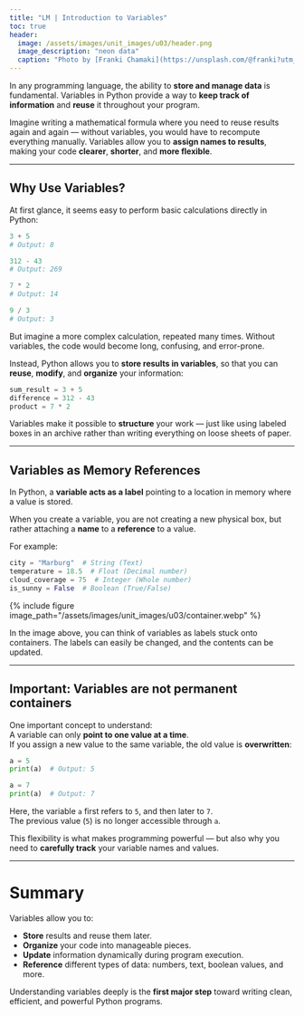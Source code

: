 ```yaml
---
title: "LM | Introduction to Variables"
toc: true
header:
  image: /assets/images/unit_images/u03/header.png
  image_description: "neon data"
  caption: "Photo by [Franki Chamaki](https://unsplash.com/@franki?utm_source=unsplash&amp;utm_medium=referral&amp;utm_content=creditCopyText) [from unsplash](https://unsplash.com/s/photos/data?utm_source=unsplash&amp;utm_medium=referral&amp;utm_content=creditCopyText)"
---
```


<!--more-->

In any programming language, the ability to **store and manage data** is fundamental. Variables in Python provide a way to **keep track of information** and **reuse** it throughout your program.

Imagine writing a mathematical formula where you need to reuse results again and again — without variables, you would have to recompute everything manually. Variables allow you to **assign names to results**, making your code **clearer**, **shorter**, and **more flexible**.

---

## Why Use Variables?

At first glance, it seems easy to perform basic calculations directly in Python:

```python
3 + 5
# Output: 8

312 - 43
# Output: 269

7 * 2
# Output: 14

9 / 3
# Output: 3
```

But imagine a more complex calculation, repeated many times. Without variables, the code would become long, confusing, and error-prone.

Instead, Python allows you to **store results in variables**, so that you can **reuse**, **modify**, and **organize** your information:

```python
sum_result = 3 + 5
difference = 312 - 43
product = 7 * 2
```

Variables make it possible to **structure** your work — just like using labeled boxes in an archive rather than writing everything on loose sheets of paper.

---

## Variables as Memory References

In Python, a **variable acts as a label** pointing to a location in memory where a value is stored.

When you create a variable, you are not creating a new physical box, but rather attaching a **name** to a **reference** to a value.

For example:

```python
city = "Marburg"  # String (Text)
temperature = 18.5  # Float (Decimal number)
cloud_coverage = 75  # Integer (Whole number)
is_sunny = False  # Boolean (True/False)
```

{% include figure image_path="/assets/images/unit_images/u03/container.webp" %}

In the image above, you can think of variables as labels stuck onto containers. The labels can easily be changed, and the contents can be updated.

---

## Important: Variables are not permanent containers

One important concept to understand:  
A variable can only **point to one value at a time**.  
If you assign a new value to the same variable, the old value is **overwritten**:

```python
a = 5
print(a)  # Output: 5

a = 7
print(a)  # Output: 7
```

Here, the variable `a` first refers to `5`, and then later to `7`.  
The previous value (`5`) is no longer accessible through `a`.

This flexibility is what makes programming powerful — but also why you need to **carefully track** your variable names and values.

---

# Summary

Variables allow you to:

- **Store** results and reuse them later.
- **Organize** your code into manageable pieces.
- **Update** information dynamically during program execution.
- **Reference** different types of data: numbers, text, boolean values, and more.

Understanding variables deeply is the **first major step** toward writing clean, efficient, and powerful Python programs.
